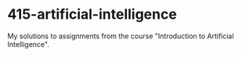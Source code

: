 # 415-artificial-intelligence
My solutions to assignments from the course "Introduction to Artificial Intelligence". 

